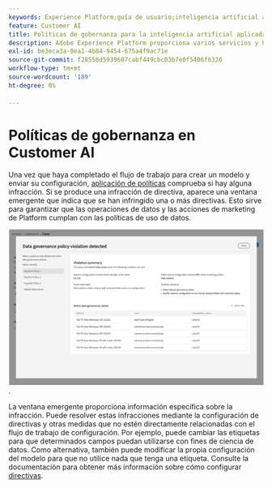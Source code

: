 ```yaml
---
keywords: Experience Platform;guía de usuario;inteligencia artificial aplicada al cliente;temas populares;controles de acceso;crear modelo;
feature: Customer AI
title: Políticas de gobernanza para la inteligencia artificial aplicada al cliente
description: Adobe Experience Platform proporciona varios servicios y herramientas que le permiten controlar con seguridad los datos de experiencia recopilados.
exl-id: be3eca3a-0ea1-4b84-9454-675a4f9ac71e
source-git-commit: f28558d5939607cabf449cbc03b7e0f5406f6326
workflow-type: tm+mt
source-wordcount: '189'
ht-degree: 0%

---
```


# Políticas de gobernanza en Customer AI

Una vez que haya completado el flujo de trabajo para crear un modelo y enviar su configuración, [aplicación de políticas](/help/data-governance/enforcement/auto-enforcement.md) comprueba si hay alguna infracción. Si se produce una infracción de directiva, aparece una ventana emergente que indica que se han infringido una o más directivas. Esto sirve para garantizar que las operaciones de datos y las acciones de marketing de Platform cumplan con las políticas de uso de datos.

![Una ventana emergente que muestra información sobre la infracción de directiva](../images/user-guide/policy-violation-popover-cai.png).

La ventana emergente proporciona información específica sobre la infracción. Puede resolver estas infracciones mediante la configuración de directivas y otras medidas que no estén directamente relacionadas con el flujo de trabajo de configuración. Por ejemplo, puede cambiar las etiquetas para que determinados campos puedan utilizarse con fines de ciencia de datos. Como alternativa, también puede modificar la propia configuración del modelo para que no utilice nada que tenga una etiqueta. Consulte la documentación para obtener más información sobre cómo configurar [directivas](/help/data-governance/policies/overview.md).
